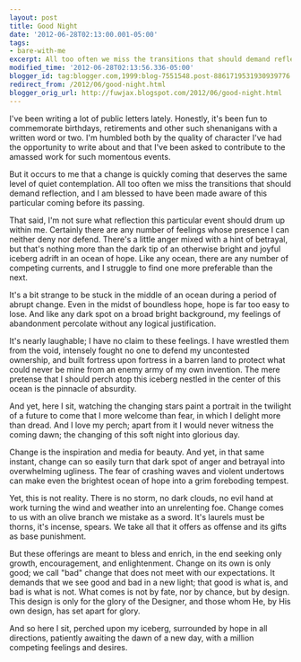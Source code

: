 ```yaml
---
layout: post
title: Good Night
date: '2012-06-28T02:13:00.001-05:00'
tags: 
- bare-with-me
excerpt: All too often we miss the transitions that should demand reflection.
modified_time: '2012-06-28T02:13:56.336-05:00'
blogger_id: tag:blogger.com,1999:blog-7551548.post-8861719531930939776
redirect_from: /2012/06/good-night.html
blogger_orig_url: http://fuwjax.blogspot.com/2012/06/good-night.html
---
```


I've been writing a lot of public letters lately. Honestly, it's been fun to commemorate birthdays, retirements and other such shenanigans with a written word or two. I'm humbled both by the quality of character I've had the opportunity to write about and that I've been asked to contribute to the amassed work for such momentous events.

But it occurs to me that a change is quickly coming that deserves the same level of quiet contemplation. All too often we miss the transitions that should demand reflection, and I am blessed to have been made aware of this particular coming before its passing.

That said, I'm not sure what reflection this particular event should drum up within me. Certainly there are any number of feelings whose presence I can neither deny nor defend. There's a little anger mixed with a hint of betrayal, but that's nothing more than the dark tip of an otherwise bright and joyful iceberg adrift in an ocean of hope. Like any ocean, there are any number of competing currents, and I struggle to find one more preferable than the next. 

It's a bit strange to be stuck in the middle of an ocean during a period of abrupt change. Even in the midst of boundless hope, hope is far too easy to lose. And like any dark spot on a broad bright background, my feelings of abandonment percolate without any logical justification. 

It's nearly laughable; I have no claim to these feelings. I have wrestled them from the void, intensely fought no one to defend my uncontested ownership, and built fortress upon fortress in a barren land to protect what could never be mine from an enemy army of my own invention. The mere pretense that I should perch atop this iceberg nestled in the center of this ocean is the pinnacle of absurdity.

And yet, here I sit, watching the changing stars paint a portrait in the twilight of a future to come that I more welcome than fear, in which I delight more than dread. And I love my perch; apart from it I would never witness the coming dawn; the changing of this soft night into glorious day. 

Change is the inspiration and media for beauty. And yet, in that same instant, change can so easily turn that dark spot of anger and betrayal into overwhelming ugliness. The fear of crashing waves and violent undertows can make even the brightest ocean of hope into a grim foreboding tempest. 

Yet, this is not reality. There is no storm, no dark clouds, no evil hand at work turning the wind and weather into an unrelenting foe. Change comes to us with an olive branch we mistake as a sword. It's laurels must be thorns, it's incense, spears. We take all that it offers as offense and its gifts as base punishment. 

But these offerings are meant to bless and enrich, in the end seeking only growth, encouragement, and enlightenment. Change on its own is only good; we call "bad" change that does not meet with our expectations. It demands that we see good and bad in a new light; that good is what is, and bad is what is not. What comes is not by fate, nor by chance, but by design. This design is only for the glory of the Designer, and those whom He, by His own design, has set apart for glory.

And so here I sit, perched upon my iceberg, surrounded by hope in all directions, patiently awaiting the dawn of a new day, with a million competing feelings and desires. 